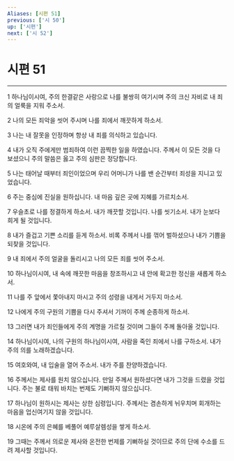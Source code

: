 ```yaml
---
Aliases: [시편 51]
previous: ['시 50']
up: ['시편']
next: ['시 52']
---
```

# 시편 51

***


1 하나님이시여, 주의 한결같은 사랑으로 나를 불쌍히 여기시며 주의 크신 자비로 내 죄의 얼룩을 지워 주소서. 

2 나의 모든 죄악을 씻어 주시며 나를 죄에서 깨끗하게 하소서. 

3 나는 내 잘못을 인정하며 항상 내 죄를 의식하고 있습니다. 

4 내가 오직 주에게만 범죄하여 이런 끔찍한 일을 하였습니다. 주께서 이 모든 것을 다 보셨으니 주의 말씀은 옳고 주의 심판은 정당합니다. 

5 나는 태어날 때부터 죄인이었으며 우리 어머니가 나를 밴 순간부터 죄성을 지니고 있었습니다. 

6 주는 중심에 진실을 원하십니다. 내 마음 깊은 곳에 지혜를 가르치소서. 

7 우슬초로 나를 정결하게 하소서. 내가 깨끗할 것입니다. 나를 씻기소서. 내가 눈보다 희게 될 것입니다. 

8 내가 즐겁고 기쁜 소리를 듣게 하소서. 비록 주께서 나를 꺾어 벌하셨으나 내가 기쁨을 되찾을 것입니다. 

9 내 죄에서 주의 얼굴을 돌리시고 나의 모든 죄를 씻어 주소서. 

10 하나님이시여, 내 속에 깨끗한 마음을 창조하시고 내 안에 확고한 정신을 새롭게 하소서. 

11 나를 주 앞에서 쫓아내지 마시고 주의 성령을 내게서 거두지 마소서. 

12 나에게 주의 구원의 기쁨을 다시 주셔서 기꺼이 주께 순종하게 하소서. 

13 그러면 내가 죄인들에게 주의 계명을 가르칠 것이며 그들이 주께 돌아올 것입니다. 

14 하나님이시여, 나의 구원의 하나님이시여, 사람을 죽인 죄에서 나를 구하소서. 내가 주의 의를 노래하겠습니다. 

15 여호와여, 내 입술을 열어 주소서. 내가 주를 찬양하겠습니다. 

16 주께서는 제사를 원치 않으십니다. 만일 주께서 원하셨다면 내가 그것을 드렸을 것입니다. 주는 불로 태워 바치는 번제도 기뻐하지 않으십니다. 

17 하나님이 원하시는 제사는 상한 심령입니다. 주께서는 겸손하게 뉘우치며 회개하는 마음을 업신여기지 않을 것입니다. 

18 시온에 주의 은혜를 베풀어 예루살렘성을 쌓게 하소서. 

19 그때는 주께서 의로운 제사와 온전한 번제를 기뻐하실 것이므로 주의 단에 수소를 드려 제사할 것입니다.
